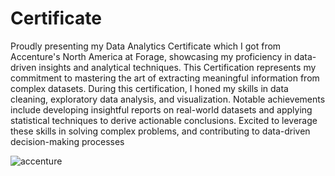 # Certificate

Proudly presenting my Data Analytics Certificate which I got from Accenture's North America at Forage, showcasing my proficiency in data-driven insights and analytical techniques. This Certification represents my commitment to mastering the art of extracting meaningful information from complex datasets.
During this certification, I honed my skills in data cleaning, exploratory data analysis, and visualization. Notable achievements include developing insightful reports on real-world datasets and applying statistical techniques to derive actionable conclusions. Excited to leverage these skills in solving complex problems, and contributing to data-driven decision-making processes

![accenture](https://github.com/AdekunleOjo/Certificate/assets/55541028/69775f5c-51ca-4f96-ac90-6129f5b4d4ac)
